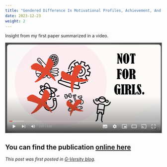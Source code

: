 ```yaml
---
title: "Gendered Difference In Motivational Profiles, Achievement, And STEM Aspiration Of Elementary School Students"
date: 2023-12-23
weight: 2
---
```


Insight from my first paper summarized in a video.

[![Video summary of gendered difference in motivational profiles](/images/Screenshot-gendered-diff-video.png)](https://youtu.be/l41dA1XJX5M)

You can find the publication [online here](https://doi.org/10.3389/fpsyg.2022.954325)
---

*This post was first posted in [G-Versity blog](https://gversity-solutions.org/blog-solutions/projects/gendered-difference-in-motivational-profiles-achievement-and-stem-aspiration-of-elementary-school-students/).*